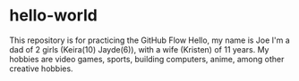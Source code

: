 # hello-world
This repository is for practicing the GitHub Flow
Hello, my name is Joe I'm a dad of 2 girls (Keira(10) Jayde(6)), with a wife (Kristen) of 11 years. My hobbies are video games, sports, building computers, anime, among other creative hobbies. 
